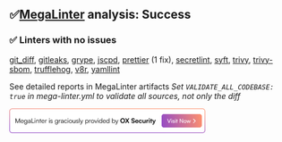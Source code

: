 ## ✅[MegaLinter](https://megalinter.io/9.0.1) analysis: Success

### ✅ Linters with no issues

[git_diff](https://megalinter.io/9.0.1/descriptors/repository_git_diff), [gitleaks](https://megalinter.io/9.0.1/descriptors/repository_gitleaks), [grype](https://megalinter.io/9.0.1/descriptors/repository_grype), [jscpd](https://megalinter.io/9.0.1/descriptors/copypaste_jscpd), [prettier](https://megalinter.io/9.0.1/descriptors/yaml_prettier) (1 fix), [secretlint](https://megalinter.io/9.0.1/descriptors/repository_secretlint), [syft](https://megalinter.io/9.0.1/descriptors/repository_syft), [trivy](https://megalinter.io/9.0.1/descriptors/repository_trivy), [trivy-sbom](https://megalinter.io/9.0.1/descriptors/repository_trivy_sbom), [trufflehog](https://megalinter.io/9.0.1/descriptors/repository_trufflehog), [v8r](https://megalinter.io/9.0.1/descriptors/yaml_v8r), [yamllint](https://megalinter.io/9.0.1/descriptors/yaml_yamllint)

See detailed reports in MegaLinter artifacts
_Set `VALIDATE_ALL_CODEBASE: true` in mega-linter.yml to validate all sources, not only the diff_

[![MegaLinter is graciously provided by OX Security](https://raw.githubusercontent.com/oxsecurity/megalinter/main/docs/assets/images/ox-banner.png)](https://www.ox.security/?ref=megalinter)